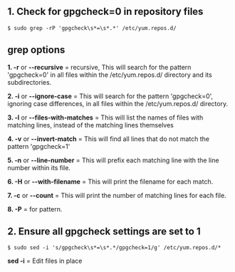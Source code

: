 ## 1. Check for gpgcheck=0 in repository files
    $ sudo grep -rP 'gpgcheck\s*=\s*.*' /etc/yum.repos.d/


## grep options
**1. -r** or **--recursive** = recursive, This will search for the pattern 'gpgcheck=0' in all files within the /etc/yum.repos.d/ directory and its subdirectories.

**2. -i** or **--ignore-case** = This will search for the pattern 'gpgcheck=0', ignoring case differences, in all files within the /etc/yum.repos.d/ directory.

**3. -l** or **--files-with-matches** = This will list the names of files with matching lines, instead of the matching lines themselves

**4. -v** or **--invert-match** = This will find all lines that do not match the pattern 'gpgcheck=1'

**5. -n** or **--line-number** = This will prefix each matching line with the line number within its file.

**6. -H** or **--with-filename** = This will print the filename for each match.

**7. -c** or **--count** = This will print the number of matching lines for each file.

**8. -P** = for pattern.

## 2. Ensure all gpgcheck settings are set to 1
    $ sudo sed -i 's/gpgcheck\s*=\s*.*/gpgcheck=1/g' /etc/yum.repos.d/*

**sed -i** = Edit files in place

